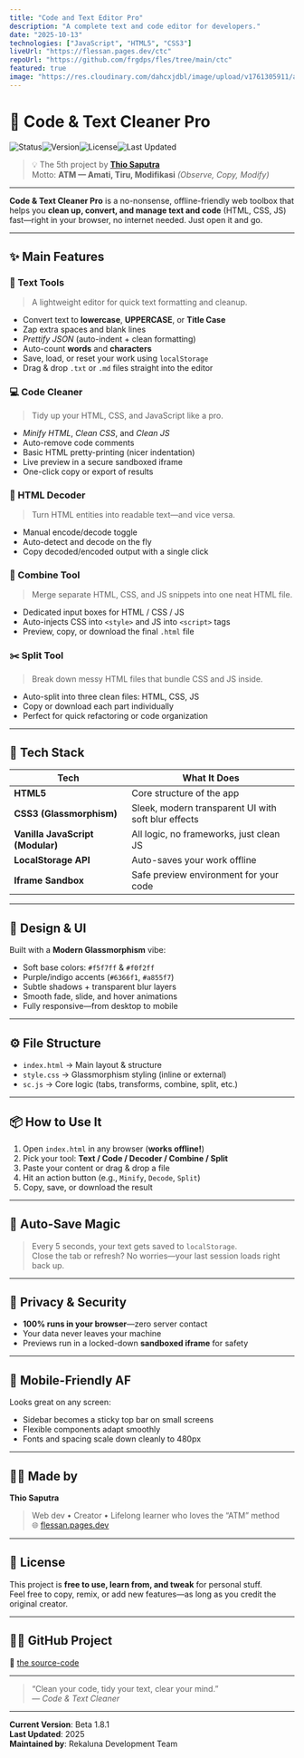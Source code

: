 ```yaml
---
title: "Code and Text Editor Pro"
description: "A complete text and code editor for developers."
date: "2025-10-13"
technologies: ["JavaScript", "HTML5", "CSS3"]
liveUrl: "https://flessan.pages.dev/ctc"
repoUrl: "https://github.com/frgdps/fles/tree/main/ctc"
featured: true
image: "https://res.cloudinary.com/dahcxjdbl/image/upload/v1761305911/aiease_1761305886042_rxuuyc.jpg"
---
```


# 🧰 Code & Text Cleaner Pro 
![Status](https://img.shields.io/badge/status-active-brightgreen?style=flat-square)![Version](https://img.shields.io/badge/version-1.8.1-blue?style=flat-square)![License](https://img.shields.io/badge/license-open--source-lightgrey?style=flat-square)![Last Updated](https://img.shields.io/badge/updated-10/13/25-orange?style=flat-square)

> 💡 The 5th project by [**Thio Saputra**](https://flessan.pages.dev)  
> Motto: **ATM — Amati, Tiru, Modifikasi** *(Observe, Copy, Modify)*

---

**Code & Text Cleaner Pro** is a no-nonsense, offline-friendly web toolbox that helps you **clean up, convert, and manage text and code** (HTML, CSS, JS) fast—right in your browser, no internet needed. Just open it and go.

---

## ✨ Main Features

### 📝 Text Tools  
> A lightweight editor for quick text formatting and cleanup.

- Convert text to **lowercase**, **UPPERCASE**, or **Title Case**  
- Zap extra spaces and blank lines  
- *Prettify JSON* (auto-indent + clean formatting)  
- Auto-count **words** and **characters**  
- Save, load, or reset your work using `localStorage`  
- Drag & drop `.txt` or `.md` files straight into the editor  

### 💻 Code Cleaner  
> Tidy up your HTML, CSS, and JavaScript like a pro.

- *Minify HTML*, *Clean CSS*, and *Clean JS*  
- Auto-remove code comments  
- Basic HTML pretty-printing (nicer indentation)  
- Live preview in a secure sandboxed iframe  
- One-click copy or export of results  

### 🔡 HTML Decoder  
> Turn HTML entities into readable text—and vice versa.

- Manual encode/decode toggle  
- Auto-detect and decode on the fly  
- Copy decoded/encoded output with a single click  

### 🔀 Combine Tool  
> Merge separate HTML, CSS, and JS snippets into one neat HTML file.

- Dedicated input boxes for HTML / CSS / JS  
- Auto-injects CSS into `<style>` and JS into `<script>` tags  
- Preview, copy, or download the final `.html` file  

### ✂️ Split Tool  
> Break down messy HTML files that bundle CSS and JS inside.

- Auto-split into three clean files: HTML, CSS, JS  
- Copy or download each part individually  
- Perfect for quick refactoring or code organization  

---

## 🧩 Tech Stack

| Tech | What It Does |
|------|--------------|
| **HTML5** | Core structure of the app |
| **CSS3 (Glassmorphism)** | Sleek, modern transparent UI with soft blur effects |
| **Vanilla JavaScript (Modular)** | All logic, no frameworks, just clean JS |
| **LocalStorage API** | Auto-saves your work offline |
| **Iframe Sandbox** | Safe preview environment for your code |

---

## 🎨 Design & UI

Built with a **Modern Glassmorphism** vibe:
- Soft base colors: `#f5f7ff` & `#f0f2ff`  
- Purple/indigo accents (`#6366f1`, `#a855f7`)  
- Subtle shadows + transparent blur layers  
- Smooth fade, slide, and hover animations  
- Fully responsive—from desktop to mobile  

---

## ⚙️ File Structure

- `index.html` → Main layout & structure  
- `style.css` → Glassmorphism styling (inline or external)  
- `sc.js` → Core logic (tabs, transforms, combine, split, etc.)

---

## 📦 How to Use It

1. Open `index.html` in any browser (**works offline!**)  
2. Pick your tool: **Text / Code / Decoder / Combine / Split**  
3. Paste your content or drag & drop a file  
4. Hit an action button (e.g., `Minify`, `Decode`, `Split`)  
5. Copy, save, or download the result  

---

## 💾 Auto-Save Magic

> Every 5 seconds, your text gets saved to `localStorage`.  
Close the tab or refresh? No worries—your last session loads right back up.

---

## 🔐 Privacy & Security

- **100% runs in your browser**—zero server contact  
- Your data never leaves your machine  
- Previews run in a locked-down **sandboxed iframe** for safety  

---

## 📱 Mobile-Friendly AF

Looks great on any screen:
- Sidebar becomes a sticky top bar on small screens  
- Flexible components adapt smoothly  
- Fonts and spacing scale down cleanly to 480px  

---

## 👨‍💻 Made by

**Thio Saputra**  
> Web dev • Creator • Lifelong learner who loves the “ATM” method  
> 🌐 [flessan.pages.dev](https://flessan.pages.dev)

---

## 🧭 License

This project is **free to use, learn from, and tweak** for personal stuff.  
Feel free to copy, remix, or add new features—as long as you credit the original creator.

---

## 🐱‍👤 GitHub Project

🔗 [the source-code](https://github.com/frgdps/fles/tree/main/ctc)

---

> “Clean your code, tidy your text, clear your mind.”  
> — *Code & Text Cleaner*

---

**Current Version**: Beta 1.8.1  
**Last Updated**: 2025  
**Maintained by**: Rekaluna Development Team
